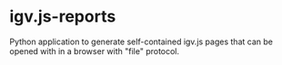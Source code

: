 # igv.js-reports
Python application to generate self-contained igv.js pages that can be opened with in a browser with "file" protocol.
